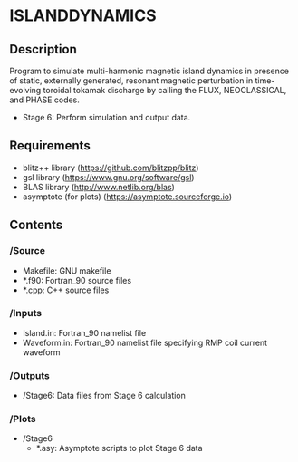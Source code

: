 # ISLANDDYNAMICS

## Description

   Program to simulate multi-harmonic magnetic island dynamics in presence of static, externally generated, 
   resonant magnetic  perturbation in time-evolving toroidal tokamak discharge by calling
   the FLUX, NEOCLASSICAL, and PHASE codes.
   - Stage 6: Perform simulation and output data.
	
## Requirements

   - blitz++ library (https://github.com/blitzpp/blitz)
   - gsl library (https://www.gnu.org/software/gsl)
   - BLAS library (http://www.netlib.org/blas)
   - asymptote (for plots) (https://asymptote.sourceforge.io)
   
## Contents

### /Source

- Makefile: GNU makefile
- *.f90: Fortran_90 source files
- *.cpp: C++ source files
	 
### /Inputs

- Island.in: Fortran_90 namelist file
- Waveform.in: Fortran_90 namelist file specifying RMP coil current waveform
	  
### /Outputs

 - /Stage6: Data files from Stage 6 calculation
	  
### /Plots

- /Stage6
  - *.asy: Asymptote scripts to plot Stage 6 data
